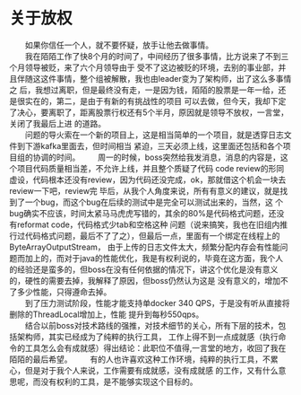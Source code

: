 # 关于放权
&emsp;&emsp;如果你信任一个人，就不要怀疑，放手让他去做事情。  
&emsp;&emsp;我在陌陌工作了快8个月的时间了，中间经历了很多事情，比方说来了不到三个月领导被贬，来了六个月领导由于
受不了这边被贬的环境，去别的事业部，并且伴随这这件事情，整个组被解散，我也由leader变为了架构师，出了这么多事情之
后，我想过离职，但是最终没有走，一是因为钱，陌陌的股票是一年一给，还是很实在的，第二，是由于有新的有挑战性的项目
可以去做，但今天，我却下定了决心，要离职了，距离股票行权还有5个半月，原因就是领导不放权，一言堂，关闭了我最后上进
的道路。  
&emsp;&emsp;问题的导火索在一个新的项目上，这是相当简单的一个项目，就是透穿日志文件到下游kafka里面去，但时间相当
紧迫，三天必须上线，这里面还包括和各个项目组的协调的时间。
&emsp;&emsp;周一的时候，boss突然给我发消息，消息的内容是，这个项目代码质量相当差，不允许上线，并且整个质疑了代码
code review的形同虚设，代码根本还没有review，因为代码还没完成，ok，那就借这个机会一块去review一下吧，review完
毕后，从我个人角度来说，所有有意义的建议，就是找到了一个bug，而这个bug在后续的测试中是完全可以测试出来的，当然，这
个bug确实不应该，时间太紧马马虎虎写错的，其余的80%是代码格式问题，还没有reformat code，代码格式少tab和空格这种
问题（说来搞笑，我也在旧组内推行过代码格式问题，最后不了了之），但最后一点，里面有一个绑定在线程上的ByteArrayOutputStream，
由于上传的日志文件太大，频繁分配内存会有性能问题而加上的，而对于java的性能优化，我是有权利说的，毕竟在这方面，我个人
的经验还是蛮多的，但boss在没有任何依据的情况下，讲这个优化是没有意义的，硬性的需要去掉，我解释了原因，但boss仍然认为这是
没有意义的，增加不了多少性能，只得遵命去掉。  
&emsp;&emsp;到了压力测试阶段，性能才能支持单docker 340 QPS，于是没有听从直接将删除的ThreadLocal增加上，性能
提升到每秒550qps。  
&emsp;&emsp;结合以前boss对技术路线的强推，对技术细节的关心，所有下层的技术，包括架构师，其实已经成为了纯粹的执行工具，
工作上得不到一点成就感（执行命令的工具怎么会有成就感）得出结论：此职位不值得,一言堂的地方，收回了我在陌陌的最后希望。
&emsp;&emsp;有的人也许喜欢这种工作环境，纯粹的执行工具，不累心，但是对于我个人来说，工作需要有成就感，没有成就感
的工作，又有什么意思呢，而没有权利的工具，是不能够实现这个目标的。